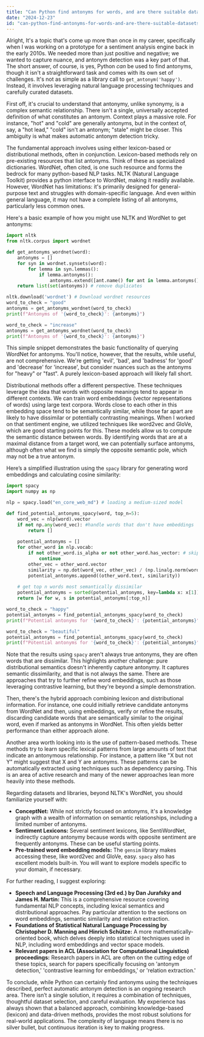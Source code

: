 ```yaml
---
title: "Can Python find antonyms for words, and are there suitable datasets or NLP tools?"
date: "2024-12-23"
id: "can-python-find-antonyms-for-words-and-are-there-suitable-datasets-or-nlp-tools"
---
```


Alright,  It's a topic that's come up more than once in my career, specifically when I was working on a prototype for a sentiment analysis engine back in the early 2010s. We needed more than just positive and negative; we wanted to capture nuance, and antonym detection was a key part of that. The short answer, of course, is yes, Python *can* be used to find antonyms, though it isn't a straightforward task and comes with its own set of challenges. It's not as simple as a library call to `get_antonym('happy')`. Instead, it involves leveraging natural language processing techniques and carefully curated datasets.

First off, it's crucial to understand that antonymy, unlike synonymy, is a complex semantic relationship. There isn't a single, universally accepted definition of what constitutes an antonym. Context plays a massive role. For instance, "hot" and "cold" are generally antonyms, but in the context of, say, a "hot lead," "cold" isn't an antonym; "stale" might be closer. This ambiguity is what makes automatic antonym detection tricky.

The fundamental approach involves using either lexicon-based or distributional methods, often in conjunction. Lexicon-based methods rely on pre-existing resources that list antonyms. Think of these as specialized dictionaries. WordNet, often cited, is one such resource and forms the bedrock for many python-based NLP tasks. NLTK (Natural Language Toolkit) provides a python interface to WordNet, making it readily available. However, WordNet has limitations: it's primarily designed for general-purpose text and struggles with domain-specific language. And even within general language, it may not have a complete listing of all antonyms, particularly less common ones.

Here's a basic example of how you might use NLTK and WordNet to get antonyms:

```python
import nltk
from nltk.corpus import wordnet

def get_antonyms_wordnet(word):
    antonyms = []
    for syn in wordnet.synsets(word):
        for lemma in syn.lemmas():
            if lemma.antonyms():
                antonyms.extend([ant.name() for ant in lemma.antonyms()])
    return list(set(antonyms)) # remove duplicates

nltk.download('wordnet') # Download wordnet resources
word_to_check = "good"
antonyms = get_antonyms_wordnet(word_to_check)
print(f"Antonyms of '{word_to_check}': {antonyms}")

word_to_check = "increase"
antonyms = get_antonyms_wordnet(word_to_check)
print(f"Antonyms of '{word_to_check}': {antonyms}")
```

This simple snippet demonstrates the basic functionality of querying WordNet for antonyms. You'll notice, however, that the results, while useful, are not comprehensive. We're getting 'evil', 'bad', and 'badness' for 'good' and 'decrease' for 'increase', but consider nuances such as the antonyms for "heavy" or "fast". A purely lexicon-based approach will likely fall short.

Distributional methods offer a different perspective. These techniques leverage the idea that words with opposite meanings tend to appear in different contexts. We can train word embeddings (vector representations of words) using large text corpora. Words close to each other in this embedding space tend to be semantically similar, while those far apart are likely to have dissimilar or potentially contrasting meanings. When I worked on that sentiment engine, we utilized techniques like word2vec and GloVe, which are good starting points for this. These models allow us to compute the semantic distance between words. By identifying words that are at a maximal distance from a target word, we can potentially surface antonyms, although often what we find is simply the opposite semantic pole, which may not be a true antonym.

Here’s a simplified illustration using the `spacy` library for generating word embeddings and calculating cosine similarity:

```python
import spacy
import numpy as np

nlp = spacy.load("en_core_web_md") # loading a medium-sized model

def find_potential_antonyms_spacy(word, top_n=5):
    word_vec = nlp(word).vector
    if not np.any(word_vec): #handle words that don't have embeddings
        return []
    
    potential_antonyms = []
    for other_word in nlp.vocab:
        if not other_word.is_alpha or not other_word.has_vector: # skip non-words and words without vector
            continue
        other_vec = other_word.vector
        similarity = np.dot(word_vec, other_vec) / (np.linalg.norm(word_vec) * np.linalg.norm(other_vec)) #cosine similarity
        potential_antonyms.append((other_word.text, similarity))
    
    # get top n words most semantically dissimilar
    potential_antonyms = sorted(potential_antonyms, key=lambda x: x[1])
    return [w for w, s in potential_antonyms[:top_n]]

word_to_check = "happy"
potential_antonyms = find_potential_antonyms_spacy(word_to_check)
print(f"Potential antonyms for '{word_to_check}': {potential_antonyms}")

word_to_check = "beautiful"
potential_antonyms = find_potential_antonyms_spacy(word_to_check)
print(f"Potential antonyms for '{word_to_check}': {potential_antonyms}")
```

Note that the results using `spacy` aren't always true antonyms, they are often words that are dissimilar. This highlights another challenge: pure distributional semantics doesn't inherently capture antonymy. It captures semantic dissimilarity, and that is not always the same. There are approaches that try to further refine word embeddings, such as those leveraging contrastive learning, but they're beyond a simple demonstration.

Then, there's the hybrid approach combining lexicon and distributional information. For instance, one could initially retrieve candidate antonyms from WordNet and then, using embeddings, verify or refine the results, discarding candidate words that are semantically similar to the original word, even if marked as antonyms in WordNet. This often yields better performance than either approach alone.

Another area worth looking into is the use of pattern-based methods. These methods try to learn specific lexical patterns from large amounts of text that indicate an antonymous relationship. For instance, a pattern like "X but not Y" might suggest that X and Y are antonyms. These patterns can be automatically extracted using techniques such as dependency parsing. This is an area of active research and many of the newer approaches lean more heavily into these methods.

Regarding datasets and libraries, beyond NLTK's WordNet, you should familiarize yourself with:

*   **ConceptNet:** While not strictly focused on antonyms, it's a knowledge graph with a wealth of information on semantic relationships, including a limited number of antonyms.
*   **Sentiment Lexicons:** Several sentiment lexicons, like SentiWordNet, indirectly capture antonymy because words with opposite sentiment are frequently antonyms. These can be useful starting points.
*   **Pre-trained word embedding models:** The `gensim` library makes accessing these, like word2vec and GloVe, easy. `spacy` also has excellent models built-in. You will want to explore models specific to your domain, if necessary.

For further reading, I suggest exploring:

*   **Speech and Language Processing (3rd ed.) by Dan Jurafsky and James H. Martin:** This is a comprehensive resource covering fundamental NLP concepts, including lexical semantics and distributional approaches. Pay particular attention to the sections on word embeddings, semantic similarity and relation extraction.
*   **Foundations of Statistical Natural Language Processing by Christopher D. Manning and Hinrich Schütze:** A more mathematically-oriented book, which delves deeply into statistical techniques used in NLP, including word embeddings and vector space models.
*   **Relevant papers in ACL (Association for Computational Linguistics) proceedings:** Research papers in ACL are often on the cutting edge of these topics, search for papers specifically focusing on 'antonym detection,' 'contrastive learning for embeddings,' or 'relation extraction.'

To conclude, while Python can certainly find antonyms using the techniques described, perfect automatic antonym detection is an ongoing research area. There isn’t a single solution, it requires a combination of techniques, thoughtful dataset selection, and careful evaluation. My experience has always shown that a balanced approach, combining knowledge-based (lexicon) and data-driven methods, provides the most robust solutions for real-world applications. The complexity of language means there is no silver bullet, but continuous iteration is key to making progress.
